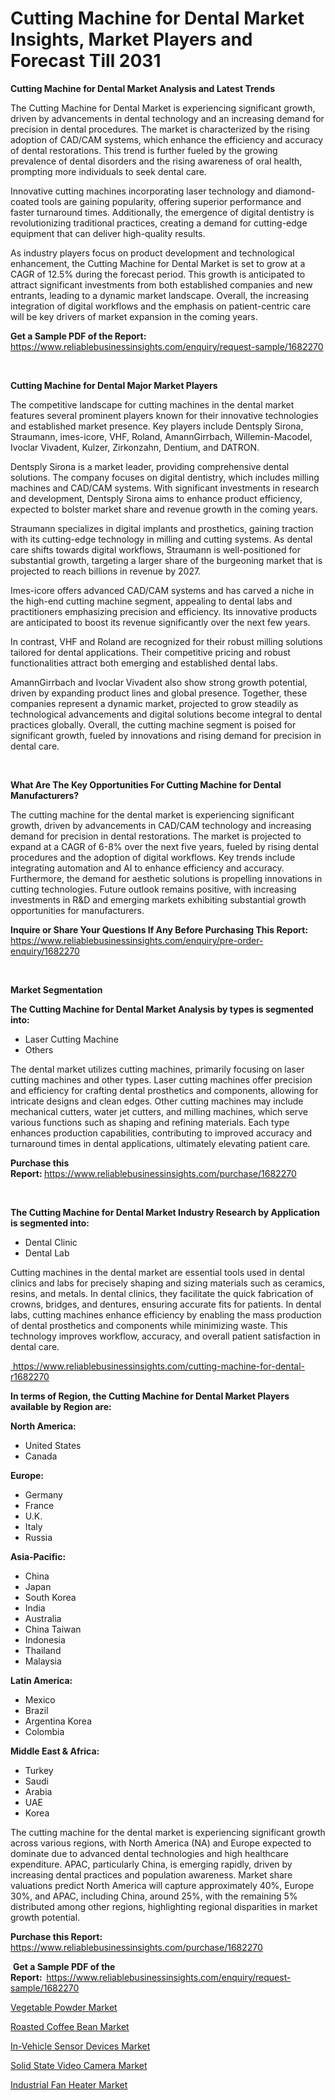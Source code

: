<p><h1>Cutting Machine for Dental Market Insights, Market Players and Forecast Till 2031</h1></p><p><strong>Cutting Machine for Dental Market Analysis and Latest Trends</strong></p>
<p><p>The Cutting Machine for Dental Market is experiencing significant growth, driven by advancements in dental technology and an increasing demand for precision in dental procedures. The market is characterized by the rising adoption of CAD/CAM systems, which enhance the efficiency and accuracy of dental restorations. This trend is further fueled by the growing prevalence of dental disorders and the rising awareness of oral health, prompting more individuals to seek dental care.</p><p>Innovative cutting machines incorporating laser technology and diamond-coated tools are gaining popularity, offering superior performance and faster turnaround times. Additionally, the emergence of digital dentistry is revolutionizing traditional practices, creating a demand for cutting-edge equipment that can deliver high-quality results.</p><p>As industry players focus on product development and technological enhancement, the Cutting Machine for Dental Market is set to grow at a CAGR of 12.5% during the forecast period. This growth is anticipated to attract significant investments from both established companies and new entrants, leading to a dynamic market landscape. Overall, the increasing integration of digital workflows and the emphasis on patient-centric care will be key drivers of market expansion in the coming years.</p></p>
<p><strong>Get a Sample PDF of the Report:&nbsp;</strong> <a href="https://www.reliablebusinessinsights.com/enquiry/request-sample/1682270?utm_campaign=63&utm_medium=2&utm_source=Github&utm_content=ia&utm_term=18112024&utm_id=cutting-machine-for-dental">https://www.reliablebusinessinsights.com/enquiry/request-sample/1682270</a></p>
<p>&nbsp;</p>
<p><strong>Cutting Machine for Dental Major Market Players</strong></p>
<p><p>The competitive landscape for cutting machines in the dental market features several prominent players known for their innovative technologies and established market presence. Key players include Dentsply Sirona, Straumann, imes-icore, VHF, Roland, AmannGirrbach, Willemin-Macodel, Ivoclar Vivadent, Kulzer, Zirkonzahn, Dentium, and DATRON.</p><p>Dentsply Sirona is a market leader, providing comprehensive dental solutions. The company focuses on digital dentistry, which includes milling machines and CAD/CAM systems. With significant investments in research and development, Dentsply Sirona aims to enhance product efficiency, expected to bolster market share and revenue growth in the coming years.</p><p>Straumann specializes in digital implants and prosthetics, gaining traction with its cutting-edge technology in milling and cutting systems. As dental care shifts towards digital workflows, Straumann is well-positioned for substantial growth, targeting a larger share of the burgeoning market that is projected to reach billions in revenue by 2027.</p><p>Imes-icore offers advanced CAD/CAM systems and has carved a niche in the high-end cutting machine segment, appealing to dental labs and practitioners emphasizing precision and efficiency. Its innovative products are anticipated to boost its revenue significantly over the next few years.</p><p>In contrast, VHF and Roland are recognized for their robust milling solutions tailored for dental applications. Their competitive pricing and robust functionalities attract both emerging and established dental labs.</p><p>AmannGirrbach and Ivoclar Vivadent also show strong growth potential, driven by expanding product lines and global presence. Together, these companies represent a dynamic market, projected to grow steadily as technological advancements and digital solutions become integral to dental practices globally. Overall, the cutting machine segment is poised for significant growth, fueled by innovations and rising demand for precision in dental care.</p></p>
<p>&nbsp;</p>
<p><strong>What Are The Key Opportunities For Cutting Machine for Dental Manufacturers?</strong></p>
<p><p>The cutting machine for the dental market is experiencing significant growth, driven by advancements in CAD/CAM technology and increasing demand for precision in dental restorations. The market is projected to expand at a CAGR of 6-8% over the next five years, fueled by rising dental procedures and the adoption of digital workflows. Key trends include integrating automation and AI to enhance efficiency and accuracy. Furthermore, the demand for aesthetic solutions is propelling innovations in cutting technologies. Future outlook remains positive, with increasing investments in R&D and emerging markets exhibiting substantial growth opportunities for manufacturers.</p></p>
<p><strong>Inquire or Share Your Questions If Any Before Purchasing This Report:</strong> <a href="https://www.reliablebusinessinsights.com/enquiry/pre-order-enquiry/1682270?utm_campaign=63&utm_medium=2&utm_source=Github&utm_content=ia&utm_term=18112024&utm_id=cutting-machine-for-dental">https://www.reliablebusinessinsights.com/enquiry/pre-order-enquiry/1682270</a></p>
<p>&nbsp;</p>
<p><strong>Market Segmentation</strong></p>
<p><strong>The Cutting Machine for Dental Market Analysis by types is segmented into:</strong></p>
<p><ul><li>Laser Cutting Machine</li><li>Others</li></ul></p>
<p><p>The dental market utilizes cutting machines, primarily focusing on laser cutting machines and other types. Laser cutting machines offer precision and efficiency for crafting dental prosthetics and components, allowing for intricate designs and clean edges. Other cutting machines may include mechanical cutters, water jet cutters, and milling machines, which serve various functions such as shaping and refining materials. Each type enhances production capabilities, contributing to improved accuracy and turnaround times in dental applications, ultimately elevating patient care.</p></p>
<p><strong>Purchase this Report:&nbsp;</strong><a href="https://www.reliablebusinessinsights.com/purchase/1682270?utm_campaign=63&utm_medium=2&utm_source=Github&utm_content=ia&utm_term=18112024&utm_id=cutting-machine-for-dental">https://www.reliablebusinessinsights.com/purchase/1682270</a></p>
<p>&nbsp;</p>
<p><strong>The Cutting Machine for Dental Market Industry Research by Application is segmented into:</strong></p>
<p><ul><li>Dental Clinic</li><li>Dental Lab</li></ul></p>
<p><p>Cutting machines in the dental market are essential tools used in dental clinics and labs for precisely shaping and sizing materials such as ceramics, resins, and metals. In dental clinics, they facilitate the quick fabrication of crowns, bridges, and dentures, ensuring accurate fits for patients. In dental labs, cutting machines enhance efficiency by enabling the mass production of dental prosthetics and components while minimizing waste. This technology improves workflow, accuracy, and overall patient satisfaction in dental care.</p></p>
<p><a href="https://www.reliablebusinessinsights.com/cutting-machine-for-dental-r1682270?utm_campaign=63&utm_medium=2&utm_source=Github&utm_content=ia&utm_term=18112024&utm_id=cutting-machine-for-dental">&nbsp;https://www.reliablebusinessinsights.com/cutting-machine-for-dental-r1682270</a></p>
<p><strong>In terms of Region, the Cutting Machine for Dental Market Players available by Region are:</strong></p>
<p>
    <p> <strong> North America: </strong>
        <ul>
            <li>United States</li>
            <li>Canada</li>
        </ul>
        </p> 
    <p> <strong> Europe: </strong>
        <ul>
            <li>Germany</li>
            <li>France</li>
            <li>U.K.</li>
            <li>Italy</li>
            <li>Russia</li>
        </ul>
        </p> 
    <p> <strong> Asia-Pacific: </strong>
        <ul>
            <li>China</li>
            <li>Japan</li>
            <li>South Korea</li>
            <li>India</li>
            <li>Australia</li>
            <li>China Taiwan</li>
            <li>Indonesia</li>
            <li>Thailand</li>
            <li>Malaysia</li>
        </ul>
        </p> 
    <p> <strong> Latin America: </strong>
        <ul>
            <li>Mexico</li>
            <li>Brazil</li>
            <li>Argentina Korea</li>
            <li>Colombia</li>
        </ul>
        </p> 
    <p> <strong> Middle East & Africa: </strong>
        <ul>
            <li>Turkey</li>
            <li>Saudi</li>
            <li>Arabia</li>
            <li>UAE</li>
            <li>Korea</li>
        </ul>
    </p>
    </p>
<p><p>The cutting machine for the dental market is experiencing significant growth across various regions, with North America (NA) and Europe expected to dominate due to advanced dental technologies and high healthcare expenditure. APAC, particularly China, is emerging rapidly, driven by increasing dental practices and population awareness. Market share valuations predict North America will capture approximately 40%, Europe 30%, and APAC, including China, around 25%, with the remaining 5% distributed among other regions, highlighting regional disparities in market growth potential.</p></p>
<p><strong>Purchase this Report: </strong><a href="https://www.reliablebusinessinsights.com/purchase/1682270?utm_campaign=63&utm_medium=2&utm_source=Github&utm_content=ia&utm_term=18112024&utm_id=cutting-machine-for-dental">https://www.reliablebusinessinsights.com/purchase/1682270</a></p>
<p>&nbsp;<strong>Get a Sample PDF of the Report:&nbsp;&nbsp;</strong><a href="https://www.reliablebusinessinsights.com/enquiry/request-sample/1682270?utm_campaign=63&utm_medium=2&utm_source=Github&utm_content=ia&utm_term=18112024&utm_id=cutting-machine-for-dental">https://www.reliablebusinessinsights.com/enquiry/request-sample/1682270</a></p>
<p><strong></strong></p>
<p><p><a href="https://www.linkedin.com/pulse/global-vegetable-powder-nexus-sector-confluences-regional-catalysts-fcgjf?utm_campaign=63&utm_medium=2&utm_source=Github&utm_content=ia&utm_term=18112024&utm_id=cutting-machine-for-dental">Vegetable Powder Market</a></p><p><a href="https://issuu.com/reportprime-2/docs/roasted-coffee-bean-market-size-203_837a3e6a84c9f7?utm_campaign=63&utm_medium=2&utm_source=Github&utm_content=ia&utm_term=18112024&utm_id=cutting-machine-for-dental">Roasted Coffee Bean Market</a></p><p><a href="https://github.com/JubayerMia832/Market-Research-Report-List-1/blob/main/in-vehicle-sensor-devices-market.md?utm_campaign=63&utm_medium=2&utm_source=Github&utm_content=ia&utm_term=18112024&utm_id=cutting-machine-for-dental">In-Vehicle Sensor Devices Market</a></p><p><a href="https://issuu.com/reportprime-2/docs/solid-state-video-camera-market-siz_77288bc8bec7fd?utm_campaign=63&utm_medium=2&utm_source=Github&utm_content=ia&utm_term=18112024&utm_id=cutting-machine-for-dental">Solid State Video Camera Market</a></p><p><a href="https://www.linkedin.com/pulse/insights-industrial-fan-heater-market-size-which-expanding-rqo7e?utm_campaign=63&utm_medium=2&utm_source=Github&utm_content=ia&utm_term=18112024&utm_id=cutting-machine-for-dental">Industrial Fan Heater Market</a></p></p>
